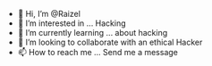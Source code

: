 - 👋 Hi, I’m @Raizel
- 👀 I’m interested in ... Hacking
- 🌱 I’m currently learning ... about hacking
- 💞️ I’m looking to collaborate with an ethical Hacker
- 📫 How to reach me ... Send me a message

<!---
Rocky52420/Rocky52420 is a ✨ special ✨ repository because its `README.md` (this file) appears on your GitHub profile.
You can click the Preview link to take a look at your changes.
--->
